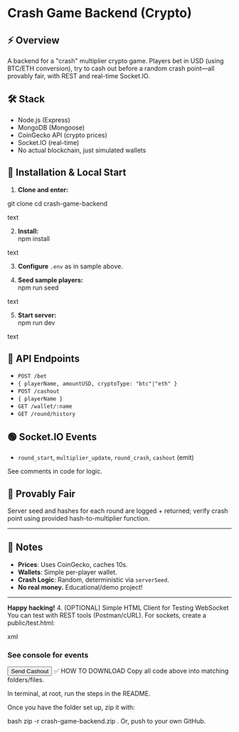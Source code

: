 # Crash Game Backend (Crypto)

## ⚡ Overview
A backend for a "crash" multiplier crypto game. Players bet in USD (using BTC/ETH conversion), try to cash out before a random crash point—all provably fair, with REST and real-time Socket.IO.

## 🛠️ Stack
- Node.js (Express)
- MongoDB (Mongoose)
- CoinGecko API (crypto prices)
- Socket.IO (real-time)
- No actual blockchain, just simulated wallets

## 🚦 Installation & Local Start

1. **Clone and enter:**

git clone <your-url>
cd crash-game-backend

text

2. **Install:**  
npm install

text

3. **Configure** `.env` as in sample above.

4. **Seed sample players:**  
npm run seed

text

5. **Start server:**  
npm run dev

text

## 🚀 API Endpoints

- `POST /bet`
- `{ playerName, amountUSD, cryptoType: "btc"|"eth" }`
- `POST /cashout`
- `{ playerName }`
- `GET /wallet/:name`
- `GET /round/history`

## 🟢 Socket.IO Events
- `round_start`, `multiplier_update`, `round_crash`, `cashout` (emit)

See comments in code for logic.

## 🧮 Provably Fair
Server seed and hashes for each round are logged + returned; verify crash point using provided hash-to-multiplier function.

---

## 📄 Notes

- **Prices**: Uses CoinGecko, caches 10s.
- **Wallets**: Simple per-player wallet.
- **Crash Logic**: Random, deterministic via `serverSeed`.
- **No real money.** Educational/demo project!

---

**Happy hacking!**
4. (OPTIONAL) Simple HTML Client for Testing WebSocket
You can test with REST tools (Postman/cURL). For sockets, create a public/test.html:

xml
<!DOCTYPE html>
<html>
<head><title>Crash Game Socket Test</title></head>
<body>
  <h3>See console for events</h3>
  <button onclick="sendCashout()">Send Cashout</button>
  <script src="https://cdn.socket.io/4.7.6/socket.io.min.js"></script>
  <script>
    const socket = io("http://localhost:3000");
    socket.on('round_start', data => console.log('Round start', data));
    socket.on('multiplier_update', data => console.log('Multiplier', data));
    socket.on('round_crash', data => console.log('Crash', data));
    function sendCashout() {
      socket.emit('cashout', { playerName: 'Alice' });
    }
  </script>
</body>
</html>
✅ HOW TO DOWNLOAD
Copy all code above into matching folders/files.

In terminal, at root, run the steps in the README.

Once you have the folder set up, zip it with:

bash
zip -r crash-game-backend.zip .
Or, push to your own GitHub.